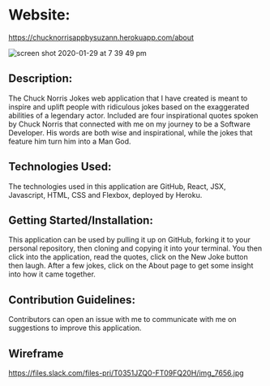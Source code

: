 # Website:

https://chucknorrisappbysuzann.herokuapp.com/about

![screen shot 2020-01-29 at 7 39 49 pm](https://media.git.generalassemb.ly/user/24766/files/58955080-42d1-11ea-83a2-91ca9999ad91)

<!-- Description: Describe at a high level what your project is and the motivation for the project (i.e., what problem(s) your projects solves) and includes a screenshot of the application in the browser. -->

## Description:

The Chuck Norris Jokes web application that I have created is meant to inspire and uplift people with ridiculous jokes based on the exaggerated abilities of a legendary actor. Included are four inspirational quotes spoken by Chuck Norris that connected with me on my journey to be a Software Developer. His words are both wise and inspirational, while the jokes that feature him turn him into a Man God.

 <!-- Technologies Used: A list of the languages, libraries and frameworks used in your application. -->

## Technologies Used:

The technologies used in this application are GitHub, React, JSX, Javascript, HTML, CSS and Flexbox, deployed by Heroku.

 <!-- Getting Started/Installation Instructions: This would likely describe how to use the application and the steps to fork, clone and run the application. -->

## Getting Started/Installation:

This application can be used by pulling it up on GitHub, forking it to your personal repository, then cloning and copying it into your terminal. You then click into the application, read the quotes, click on the New Joke button then laugh. After a few jokes, click on the About page to get some insight into how it came together.

 <!-- Contribution Guidelines: This section should offer guidance on where and how users can contribute to your code, identify bugs, and propose improvements. -->

## Contribution Guidelines:

Contributors can open an issue with me to communicate with me on suggestions to improve this application.

## Wireframe

https://files.slack.com/files-pri/T0351JZQ0-FT09FQ20H/img_7656.jpg
